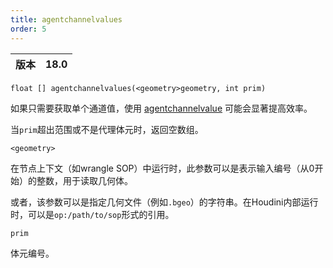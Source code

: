 ```yaml
---
title: agentchannelvalues
order: 5
---
```

| 版本 | 18.0 |
| --- | --- |

`float [] agentchannelvalues(<geometry>geometry, int prim)`

如果只需要获取单个通道值，使用 [agentchannelvalue](/zh-cn/houdini-vex/crowds/agentchannelvalue "返回代理体元通道的当前值") 可能会显著提高效率。

当`prim`超出范围或不是代理体元时，返回空数组。

`<geometry>`

在节点上下文（如wrangle SOP）中运行时，此参数可以是表示输入编号（从0开始）的整数，用于读取几何体。

或者，该参数可以是指定几何文件（例如`.bgeo`）的字符串。在Houdini内部运行时，可以是`op:/path/to/sop`形式的引用。

`prim`

体元编号。
